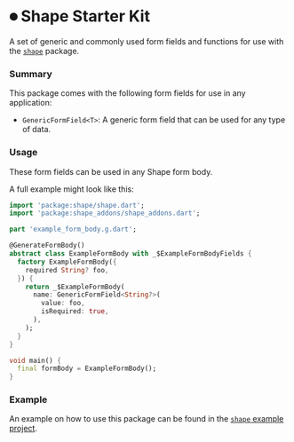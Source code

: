 # ⏺ Shape Starter Kit

A set of generic and commonly used form fields and functions for use with the [`shape`](https://pub.dev/packages/shape) package.

### Summary

This package comes with the following form fields for use in any application:

- `GenericFormField<T>`: A generic form field that can be used for any type of data.

### Usage

These form fields can be used in any Shape form body.

A full example might look like this:

```dart
import 'package:shape/shape.dart';
import 'package:shape_addons/shape_addons.dart';

part 'example_form_body.g.dart';

@GenerateFormBody()
abstract class ExampleFormBody with _$ExampleFormBodyFields {
  factory ExampleFormBody({
    required String? foo,
  }) {
    return _$ExampleFormBody(
      name: GenericFormField<String?>(
        value: foo,
        isRequired: true,
      ),
    );
  }
}

void main() {
  final formBody = ExampleFormBody();
}
```

### Example

An example on how to use this package can be found in the [`shape` example project](../shape/example/README.md).
